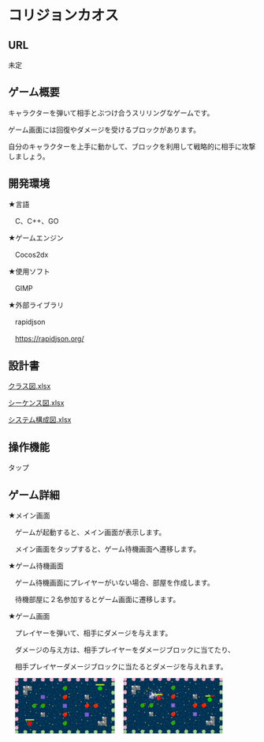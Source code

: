 # コリジョンカオス

## URL

未定

## ゲーム概要

キャラクターを弾いて相手とぶつけ合うスリリングなゲームです。

ゲーム画面には回復やダメージを受けるブロックがあります。

自分のキャラクターを上手に動かして、ブロックを利用して戦略的に相手に攻撃しましょう。

## 開発環境

★言語

　C、C++、GO

★ゲームエンジン

　Cocos2dx

★使用ソフト

　GIMP

★外部ライブラリ

　rapidjson
 
　https://rapidjson.org/

## 設計書

[クラス図.xlsx](./クラス図.xlsx)

[シーケンス図.xlsx](./シーケンス図.xlsx)

[システム構成図.xlsx](./システム構成図.xlsx)

## 操作機能

タップ

## ゲーム詳細

★メイン画面

　ゲームが起動すると、メイン画面が表示します。
 
　メイン画面をタップすると、ゲーム待機画面へ遷移します。

★ゲーム待機画面

　ゲーム待機画面にプレイヤーがいない場合、部屋を作成します。

　待機部屋に２名参加するとゲーム画面に遷移します。

 ★ゲーム画面

　プレイヤーを弾いて、相手にダメージを与えます。
 
　ダメージの与え方は、相手プレイヤーをダメージブロックに当てたり、

　相手プレイヤーダメージブロックに当たるとダメージを与えれます。

　<img src="./ゲーム画面1.png" alt="代替テキスト" width="40%" />
　<img src="./ゲーム画面2.png" alt="代替テキスト" width="40%" />
